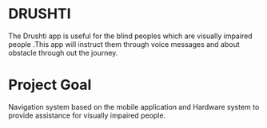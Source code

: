 # DRUSHTI

The Drushti  app is useful for the blind peoples which are visually impaired people .This app will instruct them through voice messages and about obstacle through out the journey.


# Project Goal
Navigation system based on the mobile application and  Hardware system to provide assistance for visually impaired people.


